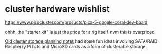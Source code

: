 # cluster hardware wishlist

https://www.picocluster.com/products/pico-5-google-coral-dev-board

ohhh, the "starter kit" is just the price for a rig itself, nvm this is overpriced

[Old cluster storage planning notes](eaaeb3a9-a606-4f63-bb90-1e5a352356a1.md) had some fun ideas involving SATA/RAID Raspberry Pi hats and MicroSD cards as a form of clusterable storage
